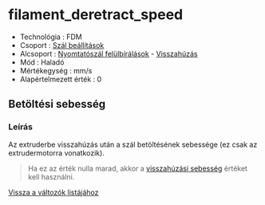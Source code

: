 # filament\_deretract\_speed

* Technológia : FDM
* Csoport : [Szál beállítások](../filament_settings/filament_settings.md)
* Alcsoport : [Nyomtatószál felülbírálások](filament_deretract_speed.md) - [Visszahúzás](../filament_settings/filament_settings.md#rétraction)
* Mód : Haladó
* Mértékegység : mm/s
* Alapértelmezett érték : 0

## Betöltési sebesség

### Leírás

Az extruderbe visszahúzás után a szál betöltésének sebessége \(ez csak az extrudermotorra vonatkozik\).

> Ha ez az érték nulla marad, akkor a [visszahúzási sebesség](retract_speed.md) értéket kell használni.

[Vissza a változók listájához](/)

